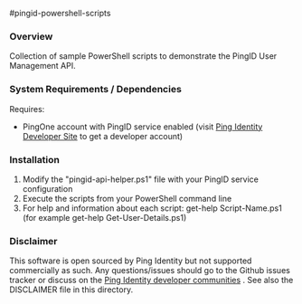 #pingid-powershell-scripts

### Overview

Collection of sample PowerShell scripts to demonstrate the PingID User Management API.

### System Requirements / Dependencies

Requires:
 - PingOne account with PingID service enabled (visit [Ping Identity Developer Site] to get a developer account)
 
### Installation
 
1. Modify the "pingid-api-helper.ps1" file with your PingID service configuration
2. Execute the scripts from your PowerShell command line
3. For help and information about each script: get-help Script-Name.ps1 (for example get-help Get-User-Details.ps1)

### Disclaimer

This software is open sourced by Ping Identity but not supported commercially as such. Any questions/issues should go to the Github issues tracker or discuss on the [Ping Identity developer communities] . See also the DISCLAIMER file in this directory.

[Ping Identity developer communities]: https://community.pingidentity.com/collaborate
[Ping Identity Developer Site]: https://developer.pingidentity.com/connect
